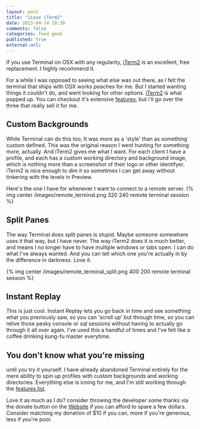 ```yaml
---
layout: post
title: "iLove iTerm2"
date: 2013-04-14 18:30
comments: false
categories: feed geek
published: true
external-url: 
---
```

 If you use Terminal on OSX with any regularity, [iTerm2](http://www.iterm2.com) is an excellent, free replacement. I highly recommend it.
<!--more-->
For a while I was opposed to seeing what else was out there, as I felt the terminal that ships with OSX works peaches for me. But I started wanting things it couldn't do, and went looking for other options. [iTerm2](http://www.iterm2.com) is what popped up. You can checkout it's extensive [features](http://www.iterm2.com/#/section/features), but i'll go over the three that really sell it for me.

Custom Backgrounds
-------------------
While Terminal can do this too, It was more as a 'style' than as something custom defined. This was the original reason I went hunting for something more, actually. And iTerm2 gives me what I want. For each client I have a profile, and each has a custom working directory and background image, which is nothing more than a screenshot of their logo or other identifyer. iTerm2 is nice enough to dim it so sometimes I can get away without tinkering with the levels in Preview. 

Here's the one I have for whenever I want to connect to a remote server. {% img center /images/remote_terminal.png 320 240 remote terminal session %}

Split Panes
-------------------
The way Terminal does split panes is stupid. Maybe someone somewhere uses it that way, but I have never. The way iTerm2 does it is much better, and means I no longer have to have multiple windows or tabs open. I can do what I've always wanted. And you can tell which one you're actually in by the difference in darkness. Love it.

{% img center /images/remote_terminal_split.png 400 200 remote terminal session %}

Instant Replay
--------------------
This is just cool. Instant Replay lets you go back in time and see something what you previously saw, so you can 'scroll up' but through time, so you can relive those pesky console or sql sessions without having to actually go through it all over again. I've used this a handful of times and I've felt like a coffee drinking kung-fu master everytime. 

You don't know what you're missing
------------------
until you try it yourself. I have already abandoned Terminal entirely for the mere ability to spin up profiles with custom backgrounds and working directories. Everything else is icning for me, and I'm still working through the [features list](http://www.iterm2.com/#/section/features).

Love it as much as I do? consider throwing the developer some thanks via the donate button on the [Website](http://www.iterm2.com) if you can afford to spare a few dollars. Consider matching my donation of $10 if you can, more if you're generous, less if you're poor. 